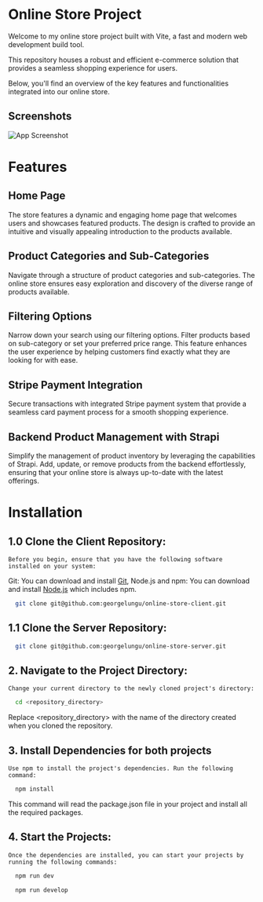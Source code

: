 # Online Store Project

Welcome to my online store project built with Vite, a fast and modern web development build tool. 

This repository houses a robust and efficient e-commerce solution that provides a seamless shopping experience for users. 

Below, you'll find an overview of the key features and functionalities integrated into our online store.

## Screenshots

![App Screenshot](https://images4.imagebam.com/7c/d0/35/MEQZHCP_o.png)

# Features

## Home Page

The store features a dynamic and engaging home page that welcomes users and showcases featured products. The design is crafted to provide an intuitive and visually appealing introduction to the products available.

## Product Categories and Sub-Categories

Navigate through a structure of product categories and sub-categories. The online store ensures easy exploration and discovery of the diverse range of products available.

##  Filtering Options

Narrow down your search using our filtering options. Filter products based on sub-category or set your preferred price range. This feature enhances the user experience by helping customers find exactly what they are looking for with ease.

## Stripe Payment Integration

 Secure transactions with integrated Stripe payment system that provide a seamless card payment process for a smooth shopping experience.

## Backend Product Management with Strapi

Simplify the management of product inventory by leveraging the capabilities of Strapi. Add, update, or remove products from the backend effortlessly, ensuring that your online store is always up-to-date with the latest offerings.

# Installation

## 1.0 Clone the Client Repository:

    Before you begin, ensure that you have the following software installed on your system:

Git: You can download and install [Git](https://git-scm.com/), Node.js and npm: You can download and install [Node.js](https://nodejs.org/) which includes npm.

```bash
  git clone git@github.com:georgelungu/online-store-client.git
```

## 1.1 Clone the Server Repository:

```bash
  git clone git@github.com:georgelungu/online-store-server.git
```

## 2. Navigate to the Project Directory:

    Change your current directory to the newly cloned project's directory: 
    
```bash
  cd <repository_directory>
```

Replace <repository_directory> with the name of the directory created when you cloned the repository.

## 3. Install Dependencies for both projects

    Use npm to install the project's dependencies. Run the following command:

```bash
  npm install
```

This command will read the package.json file in your project and install all the required packages.

## 4. Start the Projects:

    Once the dependencies are installed, you can start your projects by running the following commands:

```bash
  npm run dev
```

```bash
  npm run develop
```
